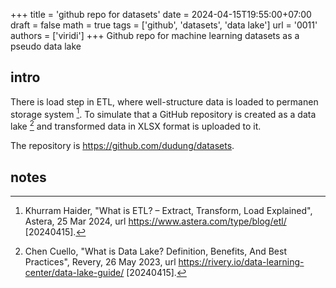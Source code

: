 +++
title = 'github repo for datasets'
date = 2024-04-15T19:55:00+07:00
draft = false
math = true
tags = ['github', 'datasets', 'data lake']
url = '0011'
authors = ['viridi']
+++
Github repo for machine learning datasets as a pseudo data lake <!--more-->


## intro
There is load step in ETL, where well-structure data is loaded to permanen storage system [^haider_2024]. To simulate that a GitHub repository is created as a data lake [^cuello_2023] and transformed data in XLSX format is uploaded to it.

The repository is https://github.com/dudung/datasets.


## notes
[^cuello_2023]: Chen Cuello, "What is Data Lake? Definition, Benefits, And Best Practices", Revery, 26 May 2023, url https://rivery.io/data-learning-center/data-lake-guide/ [20240415].
[^haider_2024]: Khurram Haider, "What is ETL? – Extract, Transform, Load Explained", Astera, 25 Mar 2024, url https://www.astera.com/type/blog/etl/ [20240415].
